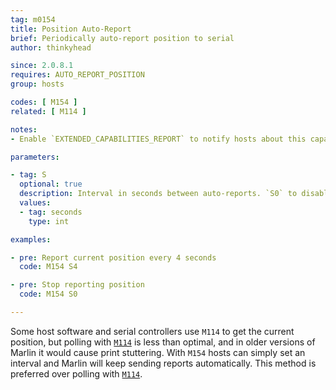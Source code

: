 ```yaml
---
tag: m0154
title: Position Auto-Report
brief: Periodically auto-report position to serial
author: thinkyhead

since: 2.0.8.1
requires: AUTO_REPORT_POSITION
group: hosts

codes: [ M154 ]
related: [ M114 ]

notes:
- Enable `EXTENDED_CAPABILITIES_REPORT` to notify hosts about this capability.

parameters:

- tag: S
  optional: true
  description: Interval in seconds between auto-reports. `S0` to disable.
  values:
  - tag: seconds
    type: int

examples:

- pre: Report current position every 4 seconds
  code: M154 S4

- pre: Stop reporting position
  code: M154 S0

---
```


Some host software and serial controllers use `M114` to get the current position, but polling with [`M114`](/docs/gcode/M114.html) is less than optimal, and in older versions of Marlin it would cause print stuttering. With `M154` hosts can simply set an interval and Marlin will keep sending reports automatically. This method is preferred over polling with [`M114`](/docs/gcode/M114.html).
